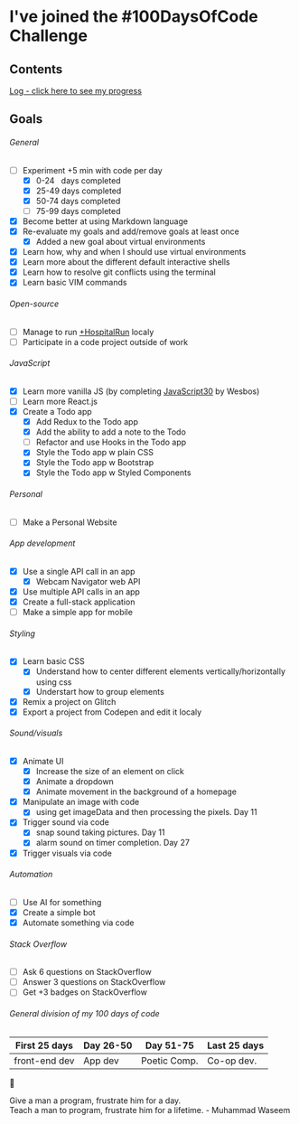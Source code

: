 # I've joined the #100DaysOfCode Challenge

## Contents

[Log - click here to see my progress](log.md)

## Goals

###### General

- [ ] Experiment +5 min with code per day
  - [x] 0-24 &nbsp;&nbsp;days completed
  - [x] 25-49 days completed
  - [x] 50-74 days completed
  - [ ] 75-99 days completed
- [x] Become better at using Markdown language
- [x] Re-evaluate my goals and add/remove goals at least once
  - [x] Added a new goal about virtual environments
- [x] Learn how, why and when I should use virtual environments
- [x] Learn more about the different default interactive shells
- [x] Learn how to resolve git conflicts using the terminal
- [x] Learn basic VIM commands

###### Open-source

- [ ] Manage to run [+HospitalRun](https://github.com/HospitalRun) localy
- [ ] Participate in a code project outside of work

###### JavaScript

- [x] Learn more vanilla JS (by completing [JavaScript30](https://javascript30.com/) by Wesbos)
- [ ] Learn more React.js
- [x] Create a Todo app
  - [x] Add Redux to the Todo app
  - [x] Add the ability to add a note to the Todo
  - [ ] Refactor and use Hooks in the Todo app
  - [x] Style the Todo app w plain CSS
  - [x] Style the Todo app w Bootstrap
  - [x] Style the Todo app w Styled Components

###### Personal

- [ ] Make a Personal Website

###### App development

- [x] Use a single API call in an app
  - [x] Webcam Navigator web API
- [x] Use multiple API calls in an app
- [x] Create a full-stack application
- [ ] Make a simple app for mobile

###### Styling

- [x] Learn basic CSS
  - [x] Understand how to center different elements vertically/horizontally using css
  - [x] Understart how to group elements
- [x] Remix a project on Glitch
- [x] Export a project from Codepen and edit it localy

###### Sound/visuals

- [x] Animate UI
  - [x] Increase the size of an element on click
  - [x] Animate a dropdown
  - [x] Animate movement in the background of a homepage
- [x] Manipulate an image with code
  - [x] using get imageData and then processing the pixels. Day 11
- [x] Trigger sound via code
  - [x] snap sound taking pictures. Day 11
  - [x] alarm sound on timer completion. Day 27
- [x] Trigger visuals via code

###### Automation

- [ ] Use AI for something
- [x] Create a simple bot
- [x] Automate something via code

###### Stack Overflow

- [ ] Ask 6 questions on StackOverflow
- [ ] Answer 3 questions on StackOverflow
- [ ] Get +3 badges on StackOverflow

###### General division of my 100 days of code

| First 25 days | Day 26-50 | Day 51-75    | Last 25 days |
| ------------- | --------- | ------------ | ------------ |
| front-end dev | App dev   | Poetic Comp. | Co-op dev.   |

:rocket:

Give a man a program, frustrate him for a day.  
Teach a man to program, frustrate him for a lifetime. - Muhammad Waseem

